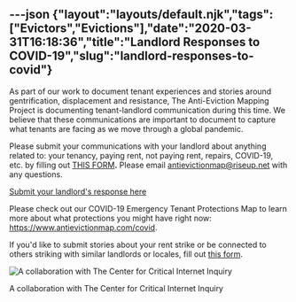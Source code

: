 ---json
{"layout":"layouts/default.njk","tags":["Evictors","Evictions"],"date":"2020-03-31T16:18:36","title":"Landlord Responses to COVID-19","slug":"landlord-responses-to-covid"}
---

As part of our work to document tenant experiences and stories around gentrification, displacement and resistance, The Anti-Eviction Mapping Project is documenting tenant-landlord communication during this time. We believe that these communications are important to document to capture what tenants are facing as we move through a global pandemic.

Please submit your communications with your landlord about anything related to: your tenancy, paying rent, not paying rent, repairs, COVID-19, etc. by filling out [THIS FORM](https://airtable.com/shrHbY2q4ZmFtkB9d)**.** Please email antievictionmap@riseup.net with any questions.

[Submit your landlord's response here](https://airtable.com/shrHbY2q4ZmFtkB9d)

Please check out our COVID-19 Emergency Tenant Protections Map to learn more about what protections you might have right now: https://www.antievictionmap.com/covid.

If you'd like to submit stories about your rent strike or be connected to others striking with similar landlords or locales, fill out [this form](https://docs.google.com/forms/d/e/1FAIpQLSfzMYs_BZYFb601oiAGtotfTX7tjZXvao3F0PHuTlko4rAxKA/viewform).

![A collaboration with The Center for Critical Internet Inquiry](https://images.squarespace-cdn.com/content/v1/52b7d7a6e4b0b3e376ac8ea2/1585672194715-4SVPBKD7ARMK4AYHII4A/ke17ZwdGBToddI8pDm48kOMCPLntQO3E8VvTo6ss0WAUqsxRUqqbr1mOJYKfIPR7LoDQ9mXPOjoJoqy81S2I8N_N4V1vUb5AoIIIbLZhVYxCRW4BPu10St3TBAUQYVKcCml2NPoUajHNLX7g3WJnsmtWitbXauAJu5ay1Lgq5t5TLb17AyRhN3gf8N_CMJRL/image001.jpg)

A collaboration with The Center for Critical Internet Inquiry